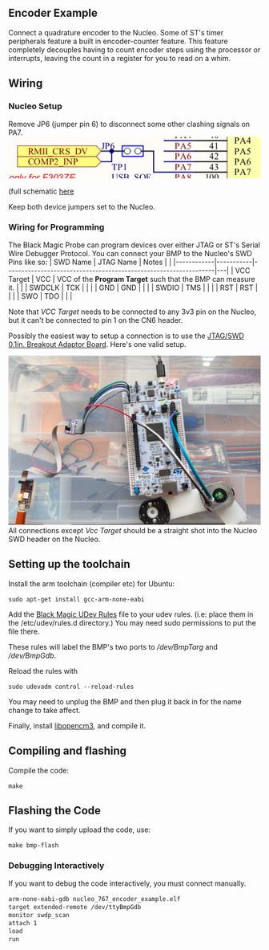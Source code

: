 ## Encoder Example

Connect a quadrature encoder to the Nucleo.
Some of ST's timer peripherals feature a built in encoder-counter feature.
This feature completely decouples having to count encoder steps using the processor or interrupts, leaving the count in a register for you to read on a whim.

## Wiring

### Nucleo Setup
Remove JP6 (jumper pin 6) to disconnect some other clashing signals on PA7.
![](./pics/pa7_conflict.png)

(full schematic [here](https://www.st.com/en/evaluation-tools/nucleo-f767zi.html#)

Keep both device jumpers set to the Nucleo.

### Wiring for Programming
The Black Magic Probe can program devices over either JTAG or ST's Serial Wire Debugger Protocol.
You can connect your BMP to the Nucleo's SWD Pins like so:
| SWD Name   | JTAG Name | Notes                                                           |   |
|------------|-----------|-----------------------------------------------------------------|---|
| VCC Target | VCC       | VCC of the **Program Target** such that the BMP can measure it. |   |
| SWDCLK     | TCK       |                                                                 |   |
| GND        | GND       |                                                                 |   |
| SWDIO      | TMS       |                                                                 |   |
| RST        | RST       |                                                                 |   |
| SWO        | TDO       |                                                                 |   |

Note that *VCC Target* needs to be connected to any 3v3 pin on the Nucleo, but it can't be connected to pin 1 on the CN6 header.

Possibly the easiest way to setup a connection is to use the [JTAG/SWD 0.1in. Breakout Adaptor Board](https://1bitsquared.com/collections/accessories/products/jtag-swd-100mil-pitch-breakout).
Here's one valid setup.

![](./pics/nucleo_encoder_setup.jpg)
All connections except *Vcc Target* should be a straight shot into the Nucleo SWD header on the Nucleo.

## Setting up the toolchain
Install the arm toolchain (compiler etc) for Ubuntu:
```
sudo apt-get install gcc-arm-none-eabi
```
Add the [Black Magic UDev Rules](../nucleo-bringup/99-blackmagic.rules) file to your udev rules.
(i.e: place them in the /etc/udev/rules.d directory.)
You may need sudo permissions to put the file there.

These rules will label the BMP's two ports to */dev/BmpTarg* and */dev/BmpGdb*.

Reload the rules with
```
sudo udevadm control --reload-rules
```
You may need to unplug the BMP and then plug it back in for the name change to take affect.

Finally, install [libopencm3](https://github.com/libopencm3/libopencm3), and compile it.

## Compiling and flashing
Compile the code:
```
make
```

## Flashing the Code
If you want to simply upload the code, use:
```
make bmp-flash
```

### Debugging Interactively
If you want to debug the code interactively, you must connect manually.
```
arm-none-eabi-gdb nucleo_767_encoder_example.elf
target extended-remote /dev/ttyBmpGdb
monitor swdp_scan
attach 1
load
run
```
